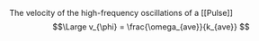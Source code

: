 The velocity of the high-frequency oscillations of a [[Pulse]]
$$\Large
v_{\phi} = \frac{\omega_{ave}}{k_{ave}}
$$
